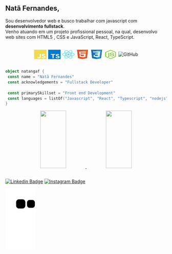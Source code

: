  ## Natã Fernandes, 
  
  Sou desenvolvedor web e busco trabalhar com javascript com <strong>desenvolvimento fullstack</strong>.<br>
  Venho atuando em um projeto profissional pessoal, na qual, desenvolvo web sites com HTML5 , CSS e JavaScript, React, TypeScript.
  
 <div  align="center" style="display: inline_block"><br>
  <img align="center" alt="Js" height="30" width="40" src="https://raw.githubusercontent.com/devicons/devicon/master/icons/javascript/javascript-plain.svg">
  <img align="center" alt="Ts" height="30" width="40" src="https://raw.githubusercontent.com/devicons/devicon/master/icons/typescript/typescript-plain.svg">
  <img align="center" alt="React" height="30" width="40" src="https://raw.githubusercontent.com/devicons/devicon/master/icons/react/react-original.svg">
  <img align="center" alt="HTML" height="30" width="40" src="https://raw.githubusercontent.com/devicons/devicon/master/icons/html5/html5-original.svg">
  <img align="center" alt="CSS" height="30" width="40" src="https://raw.githubusercontent.com/devicons/devicon/master/icons/css3/css3-original.svg">
  <img align="center" alt="NODEJS" height="30" width="40" src="https://raw.githubusercontent.com/devicons/devicon/master/icons/nodejs/nodejs-plain.svg">
  <img align="center" alt="GitHub" height="30" width="40" src="https://raw.githubusercontent.com/devicons/devicon/blob/master/icons/git/git-original.svg">
</div>
  
  ##
  ```kotlin
object natangaf {
   const name = "Natã Fernandes"
   const acknowledgements = "Fullstack Developer"

   const primarySkillset = "Front end Development"
   const languages = listOf("Javascript", "React", "Typescript", "nodejs") 
}
```
 
<div align="center">
  <a href="https://github.com/Natangaf">
  <img height="180em" width="40%" src="https://github-readme-stats.vercel.app/api?username=Natangaf&show_icons=true&theme=tokyonight&include_all_commits=true&count_private=true"/>
  <img height="180em" width="40%" src="https://github-readme-stats.vercel.app/api/top-langs/?username=Natangaf&layout=compact&langs_count=7&theme=tokyonight"/>
</div>
  
  ##
 
<div> 
  
[![Linkedin Badge](https://img.shields.io/badge/-natangaF-blue?style=flat-square&logo=Linkedin&logoColor=white&link=https://www.linkedin.com/in/natanga/)](https://www.linkedin.com/in/natanga/)
[![Instagram Badge](https://img.shields.io/badge/-natangaF-purple?style=flat-square&logo=instagram&logoColor=white&link=https://www.instagram.com/natanga.f/)](https://www.instagram.com/natanga.f/)
  
  ![Snake animation]( https://github.com/Natangaf/myReadme/blob/output/github-contribution-grid-snake.svg)
</div>


